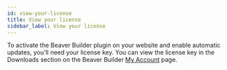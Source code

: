 ```yaml
---
id: view-your-license
title: View your license
sidebar_label: View your license
---
```


To activate the Beaver Builder plugin on your website and enable automatic
updates, you'll need your license key. You can view the license key in the
Downloads section on the Beaver Builder [My Account](https://www.wpbeaverbuilder.com/my-account/) page.
